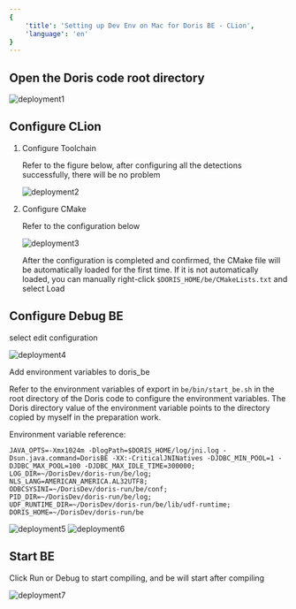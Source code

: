 ```yaml
---
{
    'title': 'Setting up Dev Env on Mac for Doris BE - CLion', 
    'language': 'en'
}
---
```


<!--
Licensed to the Apache Software Foundation (ASF) under one
or more contributor license agreements.  See the NOTICE file
distributed with this work for additional information
regarding copyright ownership.  The ASF licenses this file
to you under the Apache License, Version 2.0 (the
"License"); you may not use this file except in compliance
with the License.  You may obtain a copy of the License at

  http://www.apache.org/licenses/LICENSE-2.0

Unless required by applicable law or agreed to in writing,
software distributed under the License is distributed on an
"AS IS" BASIS, WITHOUT WARRANTIES OR CONDITIONS OF ANY
KIND, either express or implied.  See the License for the
specific language governing permissions and limitations
under the License.
-->

## Open the Doris code root directory

![deployment1](/images/mac-clion-deployment1.png)

## Configure CLion

1. Configure Toolchain

   Refer to the figure below, after configuring all the detections successfully, there will be no problem

    ![deployment2](/images/mac-clion-deployment2.png)
   
2. Configure CMake

    Refer to the configuration below

    ![deployment3](/images/mac-clion-deployment3.png)

   After the configuration is completed and confirmed, the CMake file will be automatically loaded for the first time. If it is not automatically loaded, you can manually right-click `$DORIS_HOME/be/CMakeLists.txt` and select Load

## Configure Debug BE

select edit configuration

  ![deployment4](/images/mac-clion-deployment4.png)

Add environment variables to doris_be

Refer to the environment variables of export in `be/bin/start_be.sh` in the root directory of the Doris code to configure the environment variables.
The Doris directory value of the environment variable points to the directory copied by myself in the preparation work.

Environment variable reference:

```
JAVA_OPTS=-Xmx1024m -DlogPath=$DORIS_HOME/log/jni.log -Dsun.java.command=DorisBE -XX:-CriticalJNINatives -DJDBC_MIN_POOL=1 -DJDBC_MAX_POOL=100 -DJDBC_MAX_IDLE_TIME=300000;
LOG_DIR=~/DorisDev/doris-run/be/log;
NLS_LANG=AMERICAN_AMERICA.AL32UTF8;
ODBCSYSINI=~/DorisDev/doris-run/be/conf;
PID_DIR=~/DorisDev/doris-run/be/log;
UDF_RUNTIME_DIR=~/DorisDev/doris-run/be/lib/udf-runtime;
DORIS_HOME=~/DorisDev/doris-run/be
```

![deployment5](/images/mac-clion-deployment5.png)
![deployment6](/images/mac-clion-deployment6.png)


## Start BE

Click Run or Debug to start compiling, and be will start after compiling

![deployment7](/images/mac-clion-deployment7.png)
